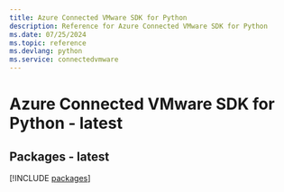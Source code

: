 ```yaml
---
title: Azure Connected VMware SDK for Python
description: Reference for Azure Connected VMware SDK for Python
ms.date: 07/25/2024
ms.topic: reference
ms.devlang: python
ms.service: connectedvmware
---
```

# Azure Connected VMware SDK for Python - latest
## Packages - latest
[!INCLUDE [packages](connected-vmware-index.md)]